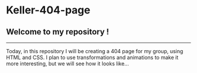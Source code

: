 # Keller-404-page

## Welcome to my repository ! 
---

Today, in this repository I will be creating a 404 page for my group, using HTML and CSS. I plan to use transformations and animations to make it more interesting, but we will see how it looks like...